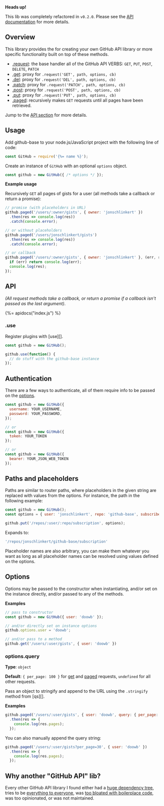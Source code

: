 **Heads up!**

This lib was completely refactored in `v0.2.0`. Please see the [API documentation](#API) for more details.

## Overview

This library provides the  for creating your own GitHub API library or more specific functionality built on top of these methods.

- [.request](#request): the base handler all of the GitHub API VERBS: `GET`, `PUT`, `POST`, `DELETE`, `PATCH`
- [.get](#get): proxy for `.request('GET', path, options, cb)`
- [.del](#del): proxy for `.request('DEL', path, options, cb)`
- [.patch](#patch): proxy for `.request('PATCH', path, options, cb)`
- [.post](#post): proxy for `.request('POST', path, options, cb)`
- [.put](#put): proxy for `.request('PUT', path, options, cb)`
- [.paged](#paged): recursively makes `GET` requests until all pages have been retrieved.

Jump to the [API section](#API) for more details.

## Usage

Add github-base to your node.js/JavaScript project with the following line of code:

```js
const GitHub = require('{%= name %}');
```

Create an instance of `GitHub` with an optional `options` object. 

```js
const github = new GitHub({ /* options */ });
```

**Example usage**

Recursively `GET` all pages of gists for a user (all methods take a callback or return a promise):

```js
// promise (with placeholders in URL)
github.paged('/users/:owner/gists', { owner: 'jonschlinkert' })
  .then(res => console.log(res))
  .catch(console.error);

// or without placeholders
github.paged('/users/jonschlinkert/gists')
  .then(res => console.log(res))
  .catch(console.error);

// or callback
github.paged('/users/:owner/gists', { owner: 'jonschlinkert' }, (err, res) => {
  if (err) return console.log(err);
  console.log(res);
});
```

## API

_(All request methods take a callback, or return a promise if a callback isn't passed as the last argument)_.

{%= apidocs("index.js") %}


### .use

Register plugins with [use][].

```js
const github = new GitHub();

github.use(function() {
  // do stuff with the github-base instance
});
```

## Authentication

There are a few ways to authenticate, all of them require info to be passed on the [options](#options).

```js
const github = new GitHub({
  username: YOUR_USERNAME,
  password: YOUR_PASSWORD,
});

// or 
const github = new GitHub({
  token: YOUR_TOKEN
});

// or 
const github = new GitHub({
  bearer: YOUR_JSON_WEB_TOKEN
});
```

## Paths and placeholders

Paths are similar to router paths, where placeholders in the given string are replaced with values from the options. For instance, the path in the following example:

```js
const github = new GitHub();
const options = { user: 'jonschlinkert', repo: 'github-base', subscribed: true };

github.put('/repos/:user/:repo/subscription', options);
```

Expands to:

```js
'/repos/jonschlinkert/github-base/subscription'
```

Placeholder names are also arbitrary, you can make them whatever you want as long as all placeholder names can be resolved using values defined on the options.


## Options

Options may be passed to the constructor when instantiating, and/or set on the instance directly, and/or passed to any of the methods. 

**Examples**

```js
// pass to constructor
const github = new GitHub({ user: 'doowb' });

// and/or directly set on instance options
github.options.user = 'doowb';

// and/or pass to a method
github.get('/users/:user/gists', { user: 'doowb' })
```


### options.query

**Type**: `object`

**Default**: `{ per_page: 100 }` for [get](#get) and [paged](#paged) requests, `undefined` for all other requests.

Pass an object to stringify and append to the URL using the `.stringify` method from [qs][].

**Examples**

```js
github.paged('/users/:user/gists', { user: 'doowb', query: { per_page: 30 } })
  .then(res => {
    console.log(res.pages);
  });
```

You can also manually append the query string:

```js
github.paged('/users/:user/gists?per_page=30', { user: 'doowb' })
  .then(res => {
    console.log(res.pages);
  });
```

## Why another "GitHub API" lib?

Every other GitHub API library I found either had a [huge dependency tree](https://github.com/sindresorhus/gh-got), tries to be [everything to everyone](https://github.com/michael/github/blob/master/package.json#L45-L56), was [too bloated with boilerplace code](https://github.com/mikedeboer/node-github/tree/master/templates), was too opinionated, or was not maintained.  
